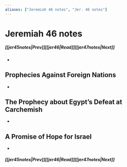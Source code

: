 ```yaml
---
aliases: ["Jeremiah 46 notes", "Jer. 46 notes"]
---
```

# Jeremiah 46 notes
##### <span class=arrow-left></span>[[jer45notes|Prev]]<span class=navigation-separator></span>[[jer46|Read]]<span class=navigation-separator></span>[[jer47notes|Next]]<span class=arrow-right></span>
- 
## Prophecies Against Foreign Nations
- 
## The Prophecy about Egypt’s Defeat at Carchemish
- 
## A Promise of Hope for Israel
- 
##### <span class=arrow-left></span>[[jer45notes|Prev]]<span class=navigation-separator></span>[[jer46|Read]]<span class=navigation-separator></span>[[jer47notes|Next]]<span class=arrow-right></span>